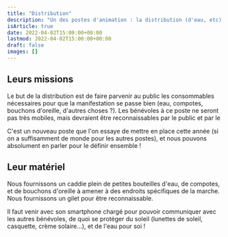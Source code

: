 ```yaml
---
title: "Distribution"
description: "Un des postes d'animation : la distribution (d'eau, etc) le jour de la Marche des Fiertés."
isArticle: true
date: 2022-04-02T15:00:00+00:00
lastmod: 2022-04-02T15:00:00+00:00
draft: false
images: []
---
```


## Leurs missions

Le but de la distribution est de faire parvenir au public les consommables nécessaires pour que la manifestation se passe bien (eau, compotes, bouchons d'oreille, d'autres choses ?). Les bénévoles à ce poste ne seront pas très mobiles, mais devraient être reconnaissables par le public et par le 

C'est un nouveau poste que l'on essaye de mettre en place cette année (si on a suffisamment de monde pour les autres postes), et nous pouvons absolument en parler pour le définir ensemble !

## Leur matériel

Nous fournissons un caddie plein de petites bouteilles d'eau, de compotes, et de bouchons d'oreille à amener à des endroits spécifiques de la marche. Nous fournissons un gilet pour être reconnaissable.

Il faut venir avec son smartphone chargé pour pouvoir communiquer avec les autres bénévoles, de quoi se protéger du soleil (lunettes de soleil, casquette, crème solaire…), et de l'eau pour soi !
